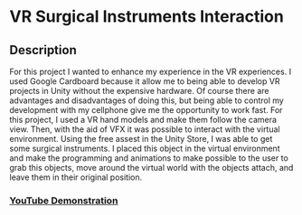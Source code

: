 <h1>VR Surgical Instruments Interaction</h1>

<h2>Description</h2>
For this project I wanted to enhance my experience in the VR experiences. I used Google Cardboard because it allow me to being able to develop VR projects in Unity without the expensive hardware. 
Of course there are advantages and disadvantages of doing this, but being able to control my development with my cellphone give me the opportunity to work fast. For this project, I used a VR hand models and make them follow the camera view. Then, with the aid of VFX it was possible to interact with the virtual environment. Using the free assest in the Unity Store, I was able to get some surgical instruments. I placed this object in the virtual environment and make the programming and animations to make possible to the user to grab this objects, move around the virtual world with the objects attach, and leave them in their original position.  
<br />

 ### [YouTube Demonstration](https://youtu.be/pki3tAEv1GM)
